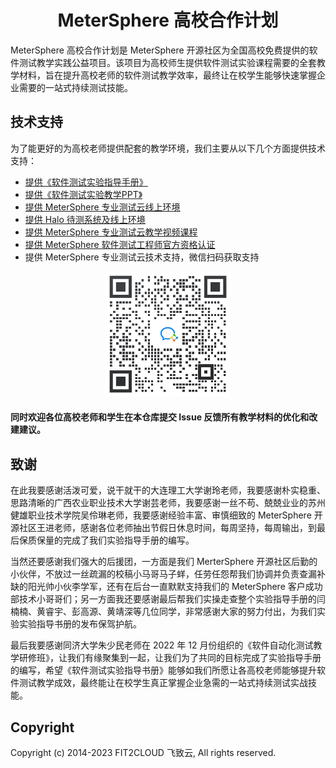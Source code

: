 <h1 align="center">MeterSphere 高校合作计划</h1>
</p>
MeterSphere 高校合作计划是 MeterSphere 开源社区为全国高校免费提供的软件测试教学实践公益项目。该项目为高校师生提供软件测试实验课程需要的全套教学材料，旨在提升高校老师的软件测试教学效率，最终让在校学生能够快速掌握企业需要的一站式持续测试技能。

## 技术支持

为了能更好的为高校老师提供配套的教学环境，我们主要从以下几个方面提供技术支持：
* [提供《软件测试实验指导手册》](https://github.com/FIT2CLOUD-EDU/MeterSphere-EDU/ ) 
* [提供《软件测试实验教学PPT》](https://github.com/FIT2CLOUD-EDU/MeterSphere-EDU/ ) 
* [提供 MeterSphere 专业测试云线上环境](https://www.metersphere.com/edu ) 
* [提供 Halo 待测系统及线上环境](http://halo.edu.metersphere.com/ ) 
* [提供 MeterSphere 专业测试云教学视频课程](https://edu.fit2cloud.com/ ) 
* [提供 MeterSphere 软件测试工程师官方资格认证](https://edu.fit2cloud.com/ ) 
* 提供 MeterSphere 专业测试云技术支持，微信扫码获取支持

<div align="center"> <img src="image/【MS高校】技术交流群.png" width = 200 /> </div>

#### 同时欢迎各位高校老师和学生在本仓库提交 Issue 反馈所有教学材料的优化和改建建议。 ####

## 致谢
在此我要感谢活泼可爱，说干就干的大连理工大学谢玲老师，我要感谢朴实稳重、思路清晰的广西农业职业技术大学谢芸老师，我要感谢一丝不苟、兢兢业业的苏州健雄职业技术学院吴伶琳老师，我要感谢经验丰富、审慎细致的 MeterSphere 开源社区王进老师，感谢各位老师抽出节假日休息时间，每周坚持，每周输出，到最后保质保量的完成了我们实验指导手册的编写。

当然还要感谢我们强大的后援团，一方面是我们 MerterSphere 开源社区后勤的小伙伴，不放过一丝疏漏的校稿小马哥马子蛘，任劳任怨帮我们协调并负责查漏补缺的阳光帅小伙李学军，还有在后台一直默默支持我们的 MeterSphere 客户成功部技术小哥哥们；另一方面我还要感谢最后帮我们实操走查整个实验指导手册的闫楠楠、黄睿宇、彭高源、黄靖深等几位同学，非常感谢大家的努力付出，为我们实验实验指导书册的发布保驾护航。

最后我要感谢同济大学朱少民老师在 2022 年 12 月份组织的《软件自动化测试教学研修班》，让我们有缘聚集到一起，让我们为了共同的目标完成了实验指导手册的编写，希望《软件测试实验指导书册》能够如我们所愿让各高校老师能够提升软件测试教学成效，最终能让在校学生真正掌握企业急需的一站式持续测试实战技能。

## Copyright
Copyright (c) 2014-2023  FIT2CLOUD 飞致云, All rights reserved.

